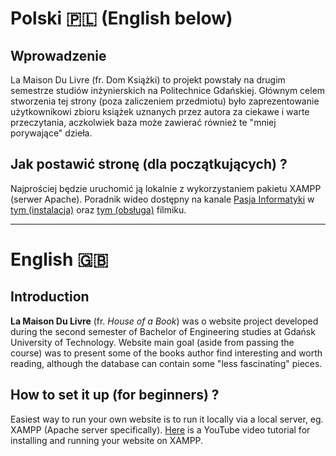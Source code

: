 # Polski :poland: (English below)

## Wprowadzenie 

La Maison Du Livre (fr. Dom Książki) to projekt powstały na drugim semestrze studiów inżynierskich na Politechnice Gdańskiej. Głównym celem stworzenia tej strony (poza zaliczeniem przedmiotu) było zaprezentowanie użytkownikowi zbioru książek uznanych przez autora za ciekawe i warte przeczytania, aczkolwiek baza może zawierać również te "mniej porywające" dzieła.

## Jak postawić stronę (dla początkujących) ?

Najprościej będzie uruchomić ją lokalnie z wykorzystaniem pakietu XAMPP (serwer Apache). Poradnik wideo dostępny na kanale [Pasja Informatyki](https://www.youtube.com/@Pasjainformatyki) w [tym (instalacja)](https://www.youtube.com/watch?v=WSeKPbVZBoo&t=526s) oraz [tym (obsługa)](https://www.youtube.com/watch?v=tD0Q5QwoQJI) filmiku.

---
# English :uk:

## Introduction

**La Maison Du Livre** (fr. *House of a Book*) was o website project developed during the second semester of Bachelor of Engineering studies at Gdańsk University of Technology. Website main goal (aside from passing the course) was to present some of the books author find interesting and worth reading, although the database can contain some "less fascinating" pieces.

## How to set it up (for beginners) ?
Easiest way to run your own website is to run it locally via a local server, eg. XAMPP (Apache server specifically). [Here](https://www.youtube.com/watch?v=VCHXCusltqI) is a YouTube video tutorial for installing and running your website on XAMPP.